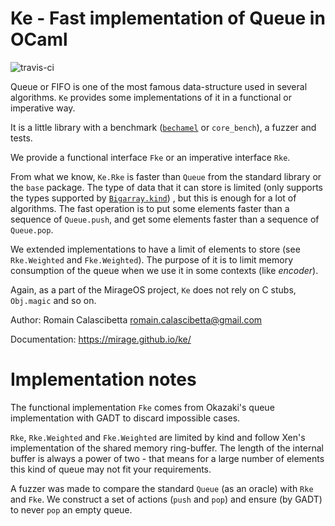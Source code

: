 Ke - Fast implementation of Queue in OCaml
==========================================

![travis-ci](https://travis-ci.org/mirage/ke.svg?banch=master)

Queue or FIFO is one of the most famous data-structure used in several
algorithms. `Ke` provides some implementations of it in a functional or
imperative way.

It is a little library with a benchmark
([`bechamel`](https://github.com/dinosaure/bechamel.git) or `core_bench`),
a fuzzer and tests.

We provide a functional interface `Fke` or an imperative interface `Rke`.

From what we know, `Ke.Rke` is faster than `Queue` from the
standard library or the `base` package. The type of data that it can store
is limited (only supports the types supported by [`Bigarray.kind`](https://v2.ocaml.org/releases/5.1/api/Bigarray.html#TYPEkind))
, but this is enough for a lot of algorithms. The fast
operation is to put some elements faster than a sequence of `Queue.push`, and
get some elements faster than a sequence of `Queue.pop`.

We extended implementations to have a limit of elements to store (see
`Rke.Weighted` and `Fke.Weighted`). The purpose of it is to limit memory
consumption of the queue when we use it in some contexts (like _encoder_).

Again, as a part of the MirageOS project, `Ke` does not rely on C stubs,
`Obj.magic` and so on.

Author: Romain Calascibetta <romain.calascibetta@gmail.com>

Documentation: https://mirage.github.io/ke/

Implementation notes
====================

The functional implementation `Fke` comes from Okazaki's queue
implementation with GADT to discard impossible cases.

`Rke`, `Rke.Weighted` and `Fke.Weighted` are limited by kind and follow Xen's
implementation of the shared memory ring-buffer. The length of the internal buffer
is always a power of two - that means for a large number of elements
this kind of queue may not fit your requirements.

A fuzzer was made to compare the standard `Queue` (as an oracle) with `Rke` and
`Fke`. We construct a set of actions (`push` and `pop`) and ensure (by GADT) to
never `pop` an empty queue.
